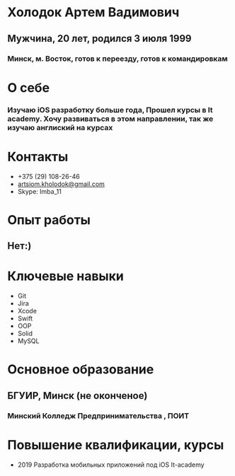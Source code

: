 # Холодок Артем Вадимович #
## Мужчина, 20 лет, родился 3 июля 1999 ## 
### Минск, м. Восток, готов к переезду, готов к командировкам ###

# О себе # 
### Изучаю iOS разработку больше года, Прошел курсы в It academy. Хочу развиваться в этом направлении, так же изучаю англиский на курсах ### 

# Контакты # 

* +375 (29) 108-26-46 
* artsiom.kholodok@gmail.com
* Skype: Imba_11

# Опыт работы #
## Нет:) ##

# Ключевые навыки #
* Git
* Jira
* Xcode
* Swift
* OOP
* Solid
* MySQL


# Основное образование #
## БГУИР, Минск (не оконченое) ##
### Минский Колледж Предпринимательства , ПОИТ ###

# Повышение квалификации, курсы #
* 2019 Разработка мобильных приложений под iOS It-academy
